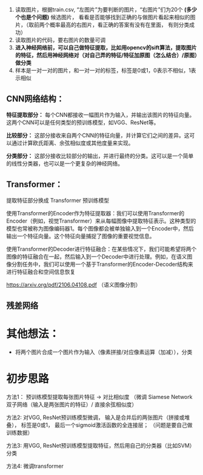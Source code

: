 1. 读取图片，根据train.csv, “左图片”为要判断的图片，“右图片”们为20个 **(多少个也是个问题)** 候选图片， 看看是否能够找到正确的与做图片看起来相似的图片，（取前两个概率最高的右图片，看正确的答案有没有在里面， 有则分类成功）
2. 读取图片的代码，要右图片的数量可调
3. **进入神经网络前，可以自己做特征提取，比如用opencv的sift算法，提取图片的特征，然后用神经网络对（对自己弄的特征/特征加原图（怎么结合）/原图）做分类** 
4. 样本是一对一对的图片，和一对一对的标签，标签是0或1，0表示不相似，1表示相似

## CNN网络结构：
**特征提取部分：** 每个CNN都接收一幅图片作为输入，并输出该图片的特征向量。这两个CNN可以是任何类型的预训练模型，如VGG、ResNet等。

**比较部分：** 这部分接收来自两个CNN的特征向量，并计算它们之间的差异。这可以通过计算欧氏距离、余弦相似度或其他度量来实现。

**分类部分：** 这部分接收比较部分的输出，并进行最终的分类。这可以是一个简单的线性分类器，也可以是一个更复杂的神经网络。

## Transformer：
提取特征部分换成  Transformer 预训练模型

使用Transformer的Encoder作为特征提取器：我们可以使用Transformer的Encoder（例如，视觉Transformer）来从每幅图像中提取特征表示。这种类型的模型也常被称为图像编码器1。每个图像都会被单独输入到一个Encoder中，然后输出一个特征向量。这个特征向量捕捉了图像的重要视觉信息。

使用Transformer的Decoder进行特征融合：在某些情况下，我们可能希望将两个图像的特征融合在一起，然后输入到一个Decoder中进行处理。例如，在语义图像分割任务中，我们可以使用一个基于Transformer的Encoder-Decoder结构来进行特征融合和空间信息恢复

https://arxiv.org/pdf/2106.04108.pdf （语义图像分割）

## 残差网络


# 其他想法：
- 将两个图片合成一个图片作为输入（像素拼接/对应像素运算（加减）），分类

# 初步思路
方法1：
预训练模型提取每张图片特征 -> 对比相似度 （微调 Siamese Network 双子网络（输入是两张图片的特征）/ 直接余弦相似度）

方法2: 对VGG, ResNet预训练模型微调， 输入是合并后的两张图片（拼接或堆叠）， 标签是0或1， 最后一个sigmoid激活函数的全连接层； （问题是要自己做训练数据）

方法3: 用VGG, ResNet预训练模型提取特征，然后用自己的分类器（比如SVM）分类

方法4: 微调transformer

